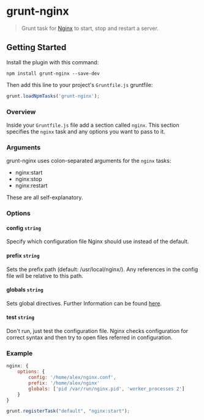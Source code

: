 grunt-nginx 
=============

> Grunt task for [Nginx](http://wiki.nginx.org/Main) to start, stop and restart a server.

## Getting Started
Install the plugin with this command:

```shell
npm install grunt-nginx --save-dev
```

Then add this line to your project's `Gruntfile.js` gruntfile:

```javascript
grunt.loadNpmTasks('grunt-nginx');
```

### Overview

Inside your `Gruntfile.js` file add a section called `nginx`. This section specifies the `nginx` task and any options you want to pass to it.

### Arguments
grunt-nginx uses colon-separated arguments for the `nginx` tasks:

* nginx:start
* nginx:stop
* nginx:restart

These are all self-explanatory.

### Options

#### config ```string```

Specify which configuration file Nginx should use instead of the default.

#### prefix ```string```

Sets the prefix path (default: /usr/local/nginx/). Any references in the config file will be relative to this path.

#### globals ```string```

Sets global directives. Further Information can be found [here](http://wiki.nginx.org/NginxMainModule).

#### test ```string```

Don't run, just test the configuration file. Nginx checks configuration for correct syntax and then try to open files referred in configuration.

### Example

```javascript
nginx: {
    options: {
        config: '/home/alex/nginx.conf',
        prefix: '/home/alex/nginx'
        globals: ['pid /var/run/nginx.pid', 'worker_processes 2']
    }
}

grunt.registerTask("default", "nginx:start");
```
